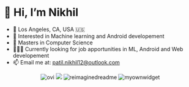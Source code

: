 # 👋 Hi, I’m Nikhil

- 📍 Los Angeles, CA, USA 🇺🇸
- 👀 Interested in Machine learning and Android developement
- 🌱 Masters in Computer Science
- 🧑🏾‍💻 Currently looking for job apportunities in ML, Android and Web developement
- 📫 Email me at: <patil.nikhil12@outlook.com>
<div align="center">
  <img src="https://github-readme-stats.vercel.app/api/top-langs?username=nikhilpatil12&show_icons=true&locale=en&layout=compact&theme=chartreuse-dark" alt="ovi" />
  <img src="https://leetcode-stats-six.vercel.app/api?username=nikhilpatil12"/>
  <img src="https://myreadme.vercel.app/api/embed/nikhilpatil12?panels=userstatistics,toprepositories,toplanguages,commitgraph" alt="reimaginedreadme" />
  <img src="https://jokerr.nikpatil.com/api/image" alt="myownwidget" />
</div>

<!---
nikhilpatil12/nikhilpatil12 is a ✨ special ✨ repository because its `README.md` (this file) appears on your GitHub profile.
You can click the Preview link to take a look at your changes.
--->

